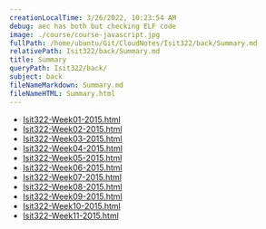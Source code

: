 ```yaml
---
creationLocalTime: 3/26/2022, 10:23:54 AM
debug: aec has both but checking ELF code
image: ./course/course-javascript.jpg
fullPath: /home/ubuntu/Git/CloudNotes/Isit322/back/Summary.md
relativePath: Isit322/back/Summary.md
title: Summary
queryPath: Isit322/back/
subject: back
fileNameMarkdown: Summary.md
fileNameHTML: Summary.html
---
```



<!-- toc -->
<!-- tocstop -->

* [Isit322-Week01-2015.html](Isit322-Week01-2015.html)
* [Isit322-Week02-2015.html](Isit322-Week02-2015.html)
* [Isit322-Week03-2015.html](Isit322-Week03-2015.html)
* [Isit322-Week04-2015.html](Isit322-Week04-2015.html)
* [Isit322-Week05-2015.html](Isit322-Week05-2015.html)
* [Isit322-Week06-2015.html](Isit322-Week06-2015.html)
* [Isit322-Week07-2015.html](Isit322-Week07-2015.html)
* [Isit322-Week08-2015.html](Isit322-Week08-2015.html)
* [Isit322-Week09-2015.html](Isit322-Week09-2015.html)
* [Isit322-Week10-2015.html](Isit322-Week10-2015.html)
* [Isit322-Week11-2015.html](Isit322-Week11-2015.html)